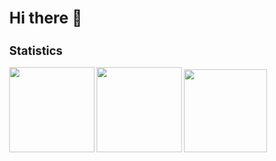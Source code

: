 # Hi there 👋

<!--
**jsongo21/jsongo21** is a ✨ _special_ ✨ repository because its `README.md` (this file) appears on your GitHub profile.

Here are some ideas to get you started:

- 🔭 I’m currently working on ...
- 🌱 I’m currently learning ...
- 👯 I’m looking to collaborate on ...
- 🤔 I’m looking for help with ...
- 💬 Ask me about ...
- 📫 How to reach me: ...
- 😄 Pronouns: ...
- ⚡ Fun fact: ...
-->

## Statistics
<div>
  <a href="https://github.com/jsongo21?tab=repositories&q=&type=&language=&sort=stargazers"><img height="154" src="https://github-readme-stats.vercel.app/api?username=jsongo21&show_icons=true&theme=dracula&count_private=true&hide=contribs" /></a>
  <img height="154" src="https://github-readme-stats.vercel.app/api/top-langs/?username=jsongo21&layout=compact&theme=react&hide=php&langs_count=6" />
  <a href="https://wakatime.com/@jsongo21"><img height="150" src="https://github-readme-stats.vercel.app/api/wakatime?username=jsongo21&layout=compact&theme=dracula&langs_count=6" /></a>
</div>
